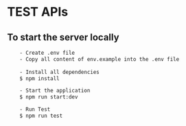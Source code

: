 # TEST APIs

## To start the server locally


```bash
    - Create .env file 
    - Copy all content of env.example into the .env file
 
    - Install all dependencies
    $ npm install

    - Start the application
    $ npm run start:dev

    - Run Test
    $ npm run test
```
